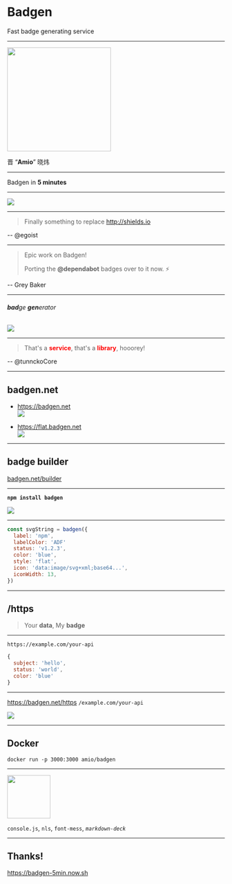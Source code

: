 # Badgen

Fast badge generating service

---

<p>
  <img width="240px" src="https://avatars3.githubusercontent.com/u/215282?s=460&v=4" />
</p>

晋 “**Amio**” 晓炜

---

Badgen in **5 minutes**

---

[![](https://badgen.net/badge/build/passing/green)](https://badgen.net)


---

> Finally something to replace http://shields.io

-- @egoist

---

> Epic work on Badgen!
>
> Porting the **@dependabot** badges over to it now. ⚡️

-- Grey Baker

---

###### **bad**ge **gen**erator

![](https://badgen.net/badge/-/badgen?label&color=orange)

---

> That's a <b style="color: red">service</b>, that's a <b style="color: red">library</b>, hooorey!

-- @tunnckoCore

---

## badgen.net

- https://badgen.net <br/> ![](https://badgen.net/badge/classic/badgen.net/purple)

- https://flat.badgen.net <br/> ![](https://flat.badgen.net/badge/flat/flat.badgen.net/purple)

---

## badge builder

[badgen.net/builder](https://badgen.net/builder)

---

__`npm install badgen`__

![](https://badgen.net/badge/github/badgen%2Fbadgen?icon=github&label)

---

```javascript
const svgString = badgen({
  label: 'npm',
  labelColor: 'ADF'
  status: 'v1.2.3',
  color: 'blue',
  style: 'flat',
  icon: 'data:image/svg+xml;base64...',
  iconWidth: 13,
})
```

---

## /https

> Your __data__, My __badge__

---

`https://example.com/your-api`

```js
{
  subject: 'hello',
  status: 'world',
  color: 'blue'
}
```

---

https://badgen.net/https `/example.com/your-api`

![](https://badgen.net/badge/hello/world/blue)

---

## Docker

```
docker run -p 3000:3000 amio/badgen
```

---

<p>
<img style="height:100px" src="https://badgen.net/badge/github/amio/blue?icon=github&label" />
</p>

`console.js`, `nls`, `font-mess`, *`markdown-deck`*

---

## Thanks!

https://badgen-5min.now.sh

